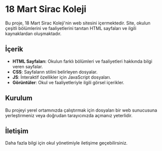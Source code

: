 # 18 Mart Sirac Koleji

Bu proje, 18 Mart Sirac Koleji'nin web sitesini içermektedir. Site, okulun çeşitli bölümlerini ve faaliyetlerini tanıtan HTML sayfaları ve ilgili kaynaklardan oluşmaktadır.

## İçerik
- **HTML Sayfaları**: Okulun farklı bölümleri ve faaliyetleri hakkında bilgi veren sayfalar.
- **CSS**: Sayfaların stilini belirleyen dosyalar.
- **JS**: İnteraktif özellikler için JavaScript dosyaları.
- **Görüntüler**: Okul ve faaliyetleriyle ilgili görsel içerikler.

## Kurulum
Bu projeyi yerel ortamınızda çalıştırmak için dosyaları bir web sunucusuna yerleştirmeniz veya doğrudan tarayıcınızda açmanız yeterlidir.

## İletişim
Daha fazla bilgi için okul yönetimiyle iletişime geçebilirsiniz.
